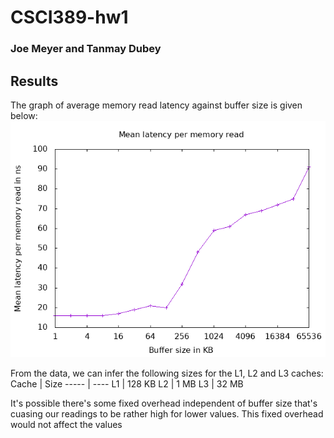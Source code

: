 # CSCI389-hw1
### Joe Meyer and Tanmay Dubey
## Results

The graph of average memory read latency against buffer size is given below:
![Memory read latency vs buffer size](/graphs/graph1.gif)

From the data, we can infer the following sizes for the L1, L2 and L3 caches:
Cache | Size
----- | ----
L1 | 128 KB
L2 | 1 MB
L3 | 32 MB

It's possible there's some fixed overhead independent of buffer size that's cuasing our readings to be rather high for lower values. This fixed overhead would not affect the values 
